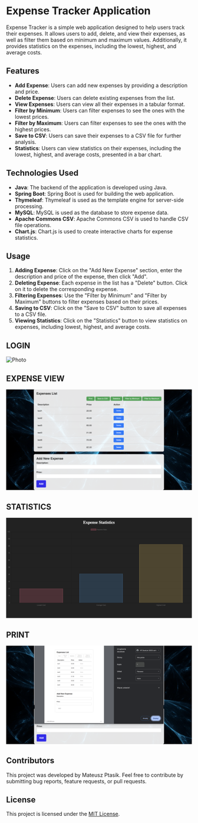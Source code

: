 # Expense Tracker Application

Expense Tracker is a simple web application designed to help users track their expenses. It allows users to add, delete, and view their expenses, as well as filter them based on minimum and maximum values. Additionally, it provides statistics on the expenses, including the lowest, highest, and average costs.

## Features

- **Add Expense**: Users can add new expenses by providing a description and price.
- **Delete Expense**: Users can delete existing expenses from the list.
- **View Expenses**: Users can view all their expenses in a tabular format.
- **Filter by Minimum**: Users can filter expenses to see the ones with the lowest prices.
- **Filter by Maximum**: Users can filter expenses to see the ones with the highest prices.
- **Save to CSV**: Users can save their expenses to a CSV file for further analysis.
- **Statistics**: Users can view statistics on their expenses, including the lowest, highest, and average costs, presented in a bar chart.

## Technologies Used

- **Java**: The backend of the application is developed using Java.
- **Spring Boot**: Spring Boot is used for building the web application.
- **Thymeleaf**: Thymeleaf is used as the template engine for server-side processing.
- **MySQL**: MySQL is used as the database to store expense data.
- **Apache Commons CSV**: Apache Commons CSV is used to handle CSV file operations.
- **Chart.js**: Chart.js is used to create interactive charts for expense statistics.

## Usage

1. **Adding Expense**: Click on the "Add New Expense" section, enter the description and price of the expense, then click "Add".
2. **Deleting Expense**: Each expense in the list has a "Delete" button. Click on it to delete the corresponding expense.
3. **Filtering Expenses**: Use the "Filter by Minimum" and "Filter by Maximum" buttons to filter expenses based on their prices.
4. **Saving to CSV**: Click on the "Save to CSV" button to save all expenses to a CSV file.
5. **Viewing Statistics**: Click on the "Statistics" button to view statistics on expenses, including lowest, highest, and average costs.

## LOGIN
![Photo](https://github.com/matipt2/MyExpenseTracker/blob/main/github_images/view4.png)

## EXPENSE VIEW
![Photo](https://github.com/matipt2/MyExpenseTracker/blob/main/github_images/view1.png)

## STATISTICS
![Photo](https://github.com/matipt2/MyExpenseTracker/blob/main/github_images/view2.png)

## PRINT
![Photo](https://github.com/matipt2/MyExpenseTracker/blob/main/github_images/view3.png)






## Contributors

This project was developed by Mateusz Ptasik. Feel free to contribute by submitting bug reports, feature requests, or pull requests.

## License

This project is licensed under the [MIT License](LICENSE).

